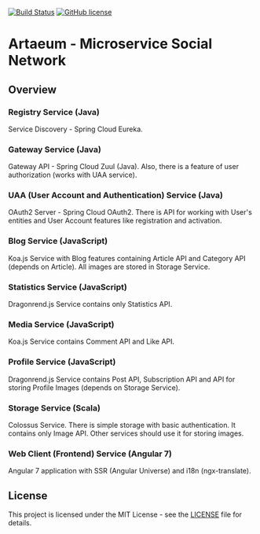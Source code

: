 [![Build Status](https://travis-ci.org/EgorRepnikov/artaeum.svg?branch=master)](https://travis-ci.org/EgorRepnikov/artaeum)
[![GitHub license](https://img.shields.io/github/license/mashape/apistatus.svg)](https://github.com/EgorRepnikov/arteaum.com/blob/master/LICENCE)
# Artaeum - Microservice Social Network

## Overview
### Registry Service (Java)
Service Discovery - Spring Cloud Eureka.

### Gateway Service (Java)
Gateway API - Spring Cloud Zuul (Java). Also, there is a feature of user authorization (works with UAA service).

### UAA (User Account and Authentication) Service (Java)
OAuth2 Server - Spring Cloud OAuth2. There is API for working with User's entities and User Account features like registration and activation.

### Blog Service (JavaScript)
Koa.js Service with Blog features containing Article API and Category API (depends on Article). All images are stored in Storage Service.

### Statistics Service (JavaScript)
Dragonrend.js Service contains only Statistics API.

### Media Service (JavaScript)
Koa.js Service contains Comment API and Like API.

### Profile Service (JavaScript)
Dragonrend.js Service contains Post API, Subscription API and API for storing Profile Images (depends on Storage Service).

### Storage Service (Scala)
Colossus Service. There is simple storage with basic authentication. It contains only Image API. Other services should use it for storing images.

### Web Client (Frontend) Service (Angular 7)
Angular 7 application with SSR (Angular Universe) and i18n (ngx-translate).

## License
This project is licensed under the MIT License - see the [LICENSE](LICENSE) file for details.
